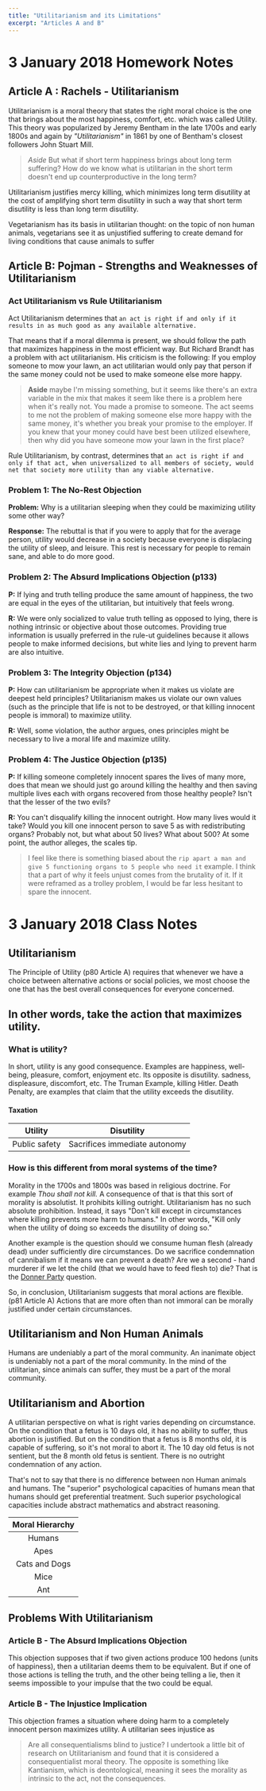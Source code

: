 ```yaml
---
title: "Utilitarianism and its Limitations"
excerpt: "Articles A and B"
---
```


# 3 January 2018 Homework Notes

## Article A : Rachels - Utilitarianism

Utilitarianism is a moral theory that states the right moral choice is the one that brings about the most happiness, comfort, etc. which was called Utility. This theory was popularized by Jeremy Bentham in the late 1700s and early 1800s and again by *"Utilitarianism"* in 1861 by one of Bentham's closest followers John Stuart Mill.

> *Aside* But what if short term happiness brings about long term suffering? How do we know what is utilitarian in the short term doesn't end up counterproductive in the long term?

Utilitarianism justifies mercy killing, which minimizes long term disutility at the cost of amplifying short term disutility in such a way that short term disutility is less than long term disutility.

Vegetarianism has its basis in utilitarian thought: on the topic of non human animals, vegetarians see it as unjustified suffering to create demand for living conditions that cause animals to suffer

## Article B: Pojman - Strengths and Weaknesses of Utilitarianism

### Act Utilitarianism vs Rule Utilitarianism

Act Utilitarianism determines that `an act is right if and only if it results in as much good as any available alternative.`

That means that if a moral dilemma is present, we should follow the path that maximizes happiness in the most efficient way. But Richard Brandt has a problem with act utilitarianism. His criticism is the following: If you employ someone to mow your lawn, an act utilitarian would only pay that person if the same money could not be used to make someone else more happy.

> **Aside** maybe I'm missing something, but it seems like there's an extra variable in the mix that makes it seem like there is a problem here when it's really not. You made a promise to someone. The act seems to me not the problem of making someone else more happy with the same money, it's whether you break your promise to the employer. If you knew that your money could have best been utilized elsewhere, then why did you have someone mow your lawn in the first place?

Rule Utilitarianism, by contrast, determines that `an act is right if and only if that act, when universalized to all members of society, would net that society more utility than any viable alternative.`

### Problem 1: The No-Rest Objection

**Problem:** Why is a utilitarian sleeping when they could be maximizing utility some other way?

**Response:** The rebuttal is that if you were to apply that for the average person, utility would decrease in a society because everyone is displacing the utility of sleep, and leisure. This rest is necessary for people to remain sane, and able to do more good.

### Problem 2: The Absurd Implications Objection (p133)

**P:** If lying and truth telling produce the same amount of happiness, the two are equal in the eyes of the utilitarian, but intuitively that feels wrong.

**R:** We were only socialized to value truth telling as opposed to lying, there is nothing intrinsic or objective about those outcomes. Providing true information is usually preferred in the rule-ut guidelines because it allows people to make informed decisions, but white lies and lying to prevent harm are also intuitive.

### Problem 3: The Integrity Objection (p134)

**P:** How can utilitarianism be appropriate when it makes us violate are deepest held principles? Utilitarianism makes us violate our own values (such as the principle that life is not to be destroyed, or that killing innocent people is immoral) to maximize utility.

**R:** Well, some violation, the author argues, ones principles might be necessary to live a moral life and maximize utility.

### Problem 4: The Justice Objection (p135)

**P:** If killing someone completely innocent spares the lives of many more, does that mean we should just go around killing the healthy and then saving multiple lives each with organs recovered from those healthy people? Isn't that the lesser of the two evils?

**R:** You can't disqualify killing the innocent outright. How many lives would it take? Would you kill one innocent person to save 5 as with redistributing organs? Probably not, but what about 50 lives? What about 500? At some point, the author alleges, the scales tip.

> I feel like there is something biased about the `rip apart a man and give 5 functioning organs to 5 people who need it` example. I think that a part of why it feels unjust comes from the brutality of it. If it were reframed as a trolley problem, I would be far less hesitant to spare the innocent.


# 3 January 2018 Class Notes

## Utilitarianism

The Principle of Utility (p80 Article A) requires that whenever we have a choice between alternative actions or social policies, we most choose the one that has the best overall consequences for everyone concerned.

## In other words, take the action that maximizes utility.

### What is utility?

In short, utility is any good consequence. Examples are happiness, well-being, pleasure, comfort, enjoyment etc. Its opposite is disutility. sadness, displeasure, discomfort, etc.  The Truman Example, killing Hitler. Death Penalty, are examples that claim that the utility exceeds the disutility.

#### Taxation

| Utility 	| Disutility 	|
|:-------------:|:-------------:|
| Public safety | Sacrifices immediate autonomy|

### How is this different from moral systems of the time?

Morality in the 1700s and 1800s was based in religious doctrine. For example *Thou shall not kill.* A consequence of that is that this sort of morality is absolutist. It prohibits killing outright. Utilitarianism has no such absolute prohibition. Instead, it says "Don't kill except in circumstances where killing prevents more harm to humans." In other words, "Kill only when the utility of doing so exceeds the disutility of doing so."

Another example is the question should we consume human flesh (already dead) under sufficiently dire circumstances. Do we sacrifice condemnation of cannibalism if it means we can prevent a death? Are we a second - hand murderer if we let the child (that we would have to feed flesh to) die? That is the [Donner Party](https://en.wikipedia.org/wiki/Donner_Party) question.

So, in conclusion, Utilitarianism suggests that moral actions are flexible. (p81 Article A) Actions that are more often than not immoral can be morally justified under certain circumstances.

## Utilitarianism and Non Human Animals

Humans are undeniably a part of the moral community. An inanimate object is undeniably not a part of the moral community. In the mind of the utilitarian, since animals can suffer, they must be a part of the moral community.

## Utilitarianism and Abortion
A utilitarian perspective on what is right varies depending on circumstance. On the condition that a fetus is 10 days old, it has no ability to suffer, thus abortion is justified. But on the condition that a fetus is 8 months old, it is capable of suffering, so it's not moral to abort it. The 10 day old fetus is not sentient, but the 8 month old fetus is sentient. There is no outright condemnation of any action.

That's not to say that there is no difference between non Human animals and humans. The "superior" psychological capacities of humans mean that humans should get preferential treatment. Such superior psychological capacities include abstract mathematics and abstract reasoning.

| Moral Hierarchy |
| :-------:	|
| Humans 	|
| Apes	 	|
| Cats and Dogs |
| Mice 		|
| Ant 		|

## Problems With Utilitarianism

### Article B - The Absurd Implications Objection

This objection supposes that if two given actions produce 100 hedons (units of happiness), then a utilitarian deems them to be equivalent. But if one of those actions is telling the truth, and the other being telling a lie, then it seems impossible to your impulse that the two could be equal.

### Article B - The Injustice Implication

This objection frames a situation where doing harm to a completely innocent person maximizes utility. A utilitarian sees injustice as

> Are all consequentialisms blind to justice? I undertook a little bit of research on Utilitarianism and found that it is considered a consequentialist moral theory. The opposite is something like Kantianism, which is deontological, meaning it sees the morality as intrinsic to the act, not the consequences.
